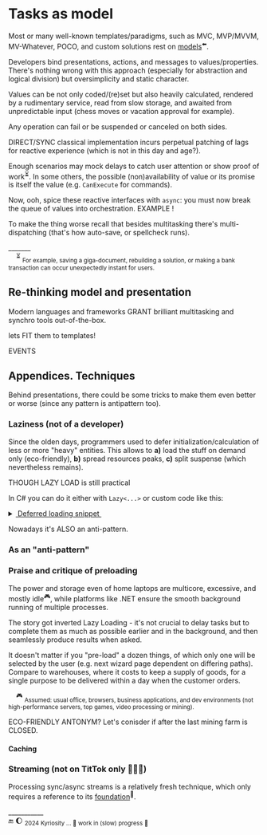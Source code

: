 # Tasks as model

Most or many well-known templates/paradigms, such as MVC, MVP/MVVM, MV-Whatever, POCO, and custom solutions rest on [models](https://github.com/Kyriosity/read-write/blob/main/README%2B/software/design/parts/README+/app-model.md)<sup>⬅️</sup>. 

Developers bind presentations, actions, and messages to values/properties. There's nothing wrong with this approach (especially for abstraction and logical division) but oversimplicity and static character.

Values can be not only coded/(re)set but also heavily calculated, rendered by a rudimentary service, read from slow storage, and awaited from unpredictable input (chess moves or vacation approval for example).

Any operation can fail or be suspended or canceled on both sides.

DIRECT/SYNC classical implementation  incurs perpetual patching of lags for reactive  experience (which is not in this day and age?). 

Enough scenarios may mock delays to catch user attention or show proof of work<sup>⏳</sup>. In some others, the possible (non)availability of value or its promise is itself the value (e.g. `CanExecute` for commands).

Now, ooh, spice these reactive interfaces with `async`: you must now break the queue of values into orchestration. EXAMPLE !

To make the thing worse recall that besides multitasking there's multi-dispatching (that's how auto-save, or spellcheck runs).

\_______\
&nbsp;&nbsp;&nbsp;&nbsp;<sup>⏳</sup> <sub>For example, saving a giga-document, rebuilding a solution, or making a bank transaction can occur unexpectedly instant for users.</sub>

## Re-thinking model and presentation

Modern languages and frameworks GRANT brilliant multitasking and synchro tools out-of-the-box.

lets FIT them to templates!

EVENTS

## Appendices. Techniques

Behind presentations, there could be some tricks to make them even better or worse (since any pattern is antipattern too).

### Laziness (not of a developer)

Since the olden days, programmers used to defer initialization/calculation of less or more "heavy" entities. This allows to **a)**&nbsp;load the stuff on&nbsp;demand only (eco-friendly), **b)**&nbsp;spread resources peaks, **c)**&nbsp;split suspense (which nevertheless remains).

THOUGH LAZY LOAD is still practical

In C# you can do it either with `Lazy<...>` or custom code like this:

<details><summary><ins>&nbsp;Deferred loading snippet&nbsp;</ins></summary>
&nbsp;
  
  ```csharp
public BigAndHeavy Ram => _ram ?? LoadAndHit();
private BigAndHeavy? _ram;
  ```
</details>

Nowadays it's ALSO an anti-pattern.

### As an "anti-pattern"

### Praise and critique of preloading

The power and storage even of home laptops are multicore, excessive, and mostly idle<sup>:video_game:</sup>, while platforms like .NET ensure the smooth background running of multiple processes.

The story got inverted Lazy Loading - it's not crucial to delay tasks but to complete them as much as possible earlier and in the background, and then seamlessly produce results when asked.

It doesn't matter if you "pre-load" a dozen things, of which only one will be selected by the user (e.g. next wizard page dependent on differing paths). Compare to warehouses, where it costs to keep a supply of goods, for a single purpose to be delivered within a day when the customer orders.

&nbsp;&nbsp;&nbsp;&nbsp;<sup>:video_game:</sup> <sub>Assumed: usual office, browsers, business applications, and dev environments (not high-performance servers, top games, video processing or mining).</sub>

ECO-FRIENDLY ANTONYM? Let's conisder if after the last mining farm is CLOSED.

#### Caching

### Streaming (not on TitTok only 🍨🌹🥥)

Processing sync/async streams is a relatively fresh technique, which only requires a reference to its [foundation](https://github.com/ReactiveX)<sup>🔗</sup>.

\___________\
🔚 🌔 <sub>2024 Kyriosity ... 🚧 work in (slow) progress 🐝</sub>
